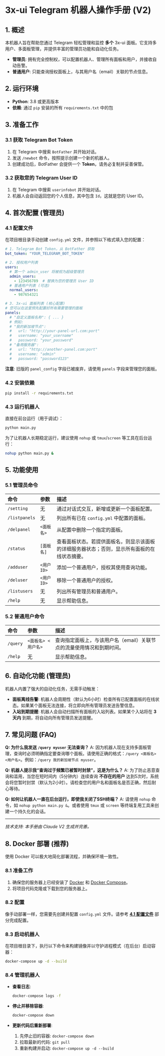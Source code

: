 # 3x-ui Telegram 机器人操作手册 (V2)

## 1. 概述

本机器人旨在帮助您通过 Telegram 轻松管理和监控 **多个** 3x-ui 面板。它支持多用户、多面板管理，并提供丰富的管理员功能和自动化任务。

- **管理员**: 拥有完全控制权，可以配置机器人、管理所有面板和用户，并接收自动告警。
- **普通用户**: 只能查询授权面板上，与其用户名（email）关联的节点信息。

## 2. 运行环境

- **Python**: 3.8 或更高版本
- **依赖**: 通过 `pip` 安装的所有 `requirements.txt` 中的包

## 3. 准备工作

### 3.1 获取 Telegram Bot Token

1.  在 Telegram 中搜索 `BotFather` 并开始对话。
2.  发送 `/newbot` 命令，按照提示创建一个新的机器人。
3.  创建成功后，BotFather 会提供一个 **Token**，请务必复制并妥善保管。

### 3.2 获取您的 Telegram User ID

1.  在 Telegram 中搜索 `userinfobot` 并开始对话。
2.  机器人会自动返回您的个人信息，其中包含 `Id`，这就是您的 User ID。

## 4. 首次配置 (管理员)

### 4.1 配置文件

在项目根目录手动创建 `config.yml` 文件，并参照以下格式填入您的配置：

```yaml
# 1. Telegram Bot Token，从 BotFather 获取
bot_token: "YOUR_TELEGRAM_BOT_TOKEN"

# 2. 授权用户列表
users:
  # 第一个 admin_user 将被视为超级管理员
  admin_users:
    - 123456789  # 替换为您的管理员 User ID
  # 普通用户列表 (可选)
  normal_users:
    - 987654321

# 3. 3x-ui 面板列表 (核心配置)
# 您可以在这里预先配置好所有需要管理的面板
panels:
  # "自定义面板名称": { ... }
  # 例如:
  # "我的新加坡节点":
  #   url: "http://your-panel-url.com:port"
  #   username: "your_username"
  #   password: "your_password"
  # "备用服务器":
  #   url: "http://another-panel.com:port"
  #   username: "admin"
  #   password: "password123"

```

**注意**: 旧版的 `panel_config` 字段已被废弃，请使用 `panels` 字段来管理您的面板。

### 4.2 安装依赖

```bash
pip install -r requirements.txt
```

### 4.3 运行机器人

直接在前台运行（用于调试）：
```bash
python main.py
```

为了让机器人长期稳定运行，建议使用 `nohup` 或 `tmux`/`screen` 等工具在后台运行：
```bash
nohup python main.py &
```

## 5. 功能使用

### 5.1 管理员命令

| 命令 | 参数 | 描述 |
| :--- | :--- | :--- |
| `/setting` | 无 | 通过对话式交互，新增或更新一个面板配置。 |
| `/listpanels`| 无 | 列出所有已在 `config.yml` 中配置的面板。 |
| `/delpanel` | `<面板名>` | 从配置中删除一个指定的面板。 |
| `/status` | `[面板名]` | 查看面板状态。若提供面板名，则显示该面板的详细服务器状态；否则，显示所有面板的在线状态摘要。 |
| `/adduser` | `<用户ID>` | 添加一个普通用户，授权其使用查询功能。 |
| `/deluser` | `<用户ID>` | 移除一个普通用户的授权。 |
| `/listusers` | 无 | 列出所有管理员和普通用户。 |
| `/help` | 无 | 显示帮助信息。 |

### 5.2 普通用户命令

| 命令 | 参数 | 描述 |
| :--- | :--- | :--- |
| `/query` | `<面板名> <用户名>` | 查询指定面板上，与该用户名（email）关联节点的流量使用情况和到期时间。 |
| `/help` | 无 | 显示帮助信息。 |


## 6. 自动化功能 (管理员)

机器人内置了强大的自动化任务，无需手动触发：

- **面板离线告警**: 机器人会周期性（默认为6小时）检查所有已配置面板的在线状态。如果某个面板无法连接，将立即向所有管理员发送告警信息。
- **入站到期提醒**: 机器人会自动扫描所有面板的入站列表。如果某个入站将在 **3天内** 到期，将自动向所有管理员发送提醒。

## 7. 常见问题 (FAQ)

**Q: 为什么我发送 `/query myuser` 无法查询？**
A: 因为机器人现在支持多面板管理，查询时必须明确指定要查询哪个面板。请使用正确的格式：`/query <面板名> <用户名>`。例如：`/query 我的新加坡节点 myuser`。

**Q: 机器人提示我“查询过于频繁已被暂时封禁”，这是为什么？**
A: 为了防止恶意查询和滥用，当您在短时间内（5分钟内）连续查询 **不存在的用户** 达到5次时，系统会将您暂时封禁（默认为2小时）。请检查您的用户名和面板名是否正确，然后耐心等待。

**Q: 如何让机器人一直在后台运行，即使我关闭了SSH终端？**
A: 请使用 `nohup` 命令，如 `nohup python main.py &`。或者使用 `tmux` 或 `screen` 等终端复用工具来创建一个持久化的会话。

---

*技术支持: 本手册由 Claude V2 生成并完善。*


## 8. Docker 部署 (推荐)

使用 Docker 可以极大地简化部署流程，并确保环境一致性。

### 8.1 准备工作

1.  确保您的服务器上已经安装了 [Docker](https://docs.docker.com/engine/install/) 和 [Docker Compose](https://docs.docker.com/compose/install/)。
2.  将项目代码克隆或下载到您的服务器上。

### 8.2 配置

像手动部署一样，您需要先创建并配置 `config.yml` 文件。请参考 **[4.1 配置文件](#41-配置文件)** 部分完成配置。

### 8.3 启动机器人

在项目根目录下，执行以下命令来构建镜像并以守护进程模式（在后台）启动容器：

```bash
docker-compose up -d --build
```

### 8.4 管理机器人

-   **查看日志**:
    ```bash
    docker-compose logs -f
    ```

-   **停止并移除容器**:
    ```bash
    docker-compose down
    ```

-   **更新代码后重新部署**:
    1.  先停止旧的容器: `docker-compose down`
    2.  拉取最新的代码: `git pull`
    3.  重新构建并启动: `docker-compose up -d --build`
